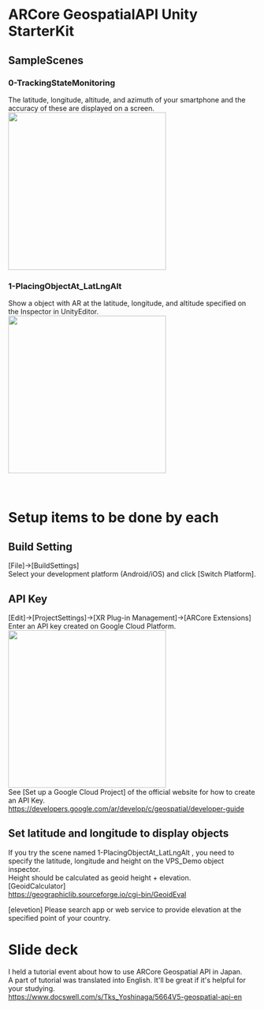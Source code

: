 # ARCore GeospatialAPI Unity StarterKit
## SampleScenes
### 0-TrackingStateMonitoring
The latitude, longitude, altitude, and azimuth of your smartphone and the accuracy of these are displayed on a screen.<br>
<img src="https://github.com/TakashiYoshinaga/GeospatialAPI-Unity-StarterKit/raw/AR_Fukuoka-20220604/Materials/0-demo.png" width="320" />

### 1-PlacingObjectAt_LatLngAlt
Show a object with AR at the latitude, longitude, and altitude specified on the Inspector in UnityEditor.<br>
<img src="https://github.com/TakashiYoshinaga/GeospatialAPI-Unity-StarterKit/raw/AR_Fukuoka-20220604/Materials/1-demo.png" width="320" />
<br><br><br>

# Setup items to be done by each
## Build Setting
[File]->[BuildSettings]
<br>
Select your development platform (Android/iOS) and click [Switch Platform].
<br>
## API Key
[Edit]->[ProjectSettings]->[XR Plug-in Management]->[ARCore Extensions]
<br>
Enter an API key created on Google Cloud Platform.
<br>
<img src="https://github.com/TakashiYoshinaga/GeospatialAPI-Unity-StarterKit/raw/AR_Fukuoka-20220604/Materials/api.png" width="320" />
<br>
See [Set up a Google Cloud Project] of the official website for how to create an API Key.
<br>
https://developers.google.com/ar/develop/c/geospatial/developer-guide
<br>

## Set latitude and longitude to display objects
If you try the scene named 1-PlacingObjectAt_LatLngAlt , you need to specify the latitude, longitude and height on the VPS_Demo object inspector.<br>
Height should be calculated as geoid height + elevation.<br>
[GeoidCalculator]<br>
https://geographiclib.sourceforge.io/cgi-bin/GeoidEval

[elevetion]
Please search app or web service to provide elevation at the specified point of your country.


# Slide deck
I held a tutorial event about how to use ARCore Geospatial API in Japan.<br>
A part of tutorial was translated into English. It'll be great if it's helpful for your studying.<br>
https://www.docswell.com/s/Tks_Yoshinaga/5664V5-geospatial-api-en

<br><br>
